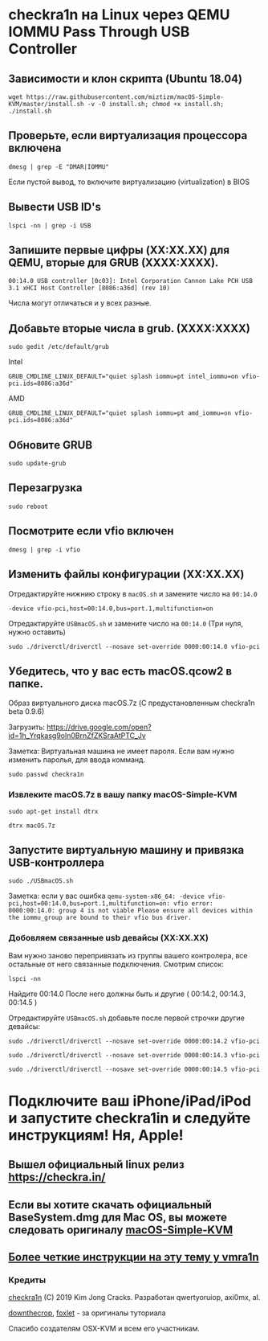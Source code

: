 # checkra1n на Linux через QEMU IOMMU Pass Through USB Controller

## Зависимости и клон скрипта (Ubuntu 18.04)

`wget https://raw.githubusercontent.com/miztizm/macOS-Simple-KVM/master/install.sh -v -O install.sh; chmod +x install.sh; ./install.sh`

## Проверьте, если виртуализация процессора включена

`dmesg | grep -E "DMAR|IOMMU"`

Если пустой вывод, то включите виртуализацию (virtualization) в BIOS 

## Вывести USB ID's

`lspci -nn | grep -i USB`

## Запишите первые цифры (XX:XX.XX) для QEMU, вторые для GRUB (XXXX:XXXX).

`00:14.0 USB controller [0c03]: Intel Corporation Cannon Lake PCH USB 3.1 xHCI Host Controller [8086:a36d] (rev 10)`

Числа могут отличаться и у всех разные.

## Добавьте вторые числа в grub. (XXXX:XXXX)

`sudo gedit /etc/default/grub`

Intel

`GRUB_CMDLINE_LINUX_DEFAULT="quiet splash iommu=pt intel_iommu=on vfio-pci.ids=8086:a36d"` 

AMD

`GRUB_CMDLINE_LINUX_DEFAULT="quiet splash iommu=pt amd_iommu=on vfio-pci.ids=8086:a36d"` 

## Обновитe GRUB

`sudo update-grub`

## Перезагрузка

`sudo reboot`

## Посмотрите если vfio включен

`dmesg | grep -i vfio`

##  Изменить файлы конфигурации (XX:XX.XX)

Отредактируйте нижнию строку в `macOS.sh` и замените число на `00:14.0`

`-device vfio-pci,host=00:14.0,bus=port.1,multifunction=on`

Отредактируйте `USBmacOS.sh` и замените число на `00:14.0` (Три нуля, нужно оставить)

`sudo ./driverctl/driverctl --nosave set-override 0000:00:14.0 vfio-pci`

## Убедитесь, что у вас есть macOS.qcow2 в папке.

Образ виртуального диска macOS.7z (С предустановленным checkra1n beta 0.9.6) 

Загрузить: https://drive.google.com/open?id=1h_Yrqkasg9oln0BrnZfZKSraAtPTC_Jv

Заметка: Виртуальная машина не имеет пароля. Если вам нyжно изменить паролья, для ввода комманд.

`sudo passwd checkra1n`

### Извлеките macOS.7z в вашу папку macOS-Simple-KVM

`sudo apt-get install dtrx`

`dtrx macOS.7z`

## Запустите виртуальную машину и привязка USB-контроллера

`sudo ./USBmacOS.sh`

Заметка: если у вас ошибка `qemu-system-x86_64: -device vfio-pci,host=00:14.0,bus=port.1,multifunction=on: vfio error: 0000:00:14.0: group 4 is not viable
Please ensure all devices within the iommu_group are bound to their vfio bus driver.`

### Добовляем связанные usb девайсы (XX:XX.XX)

Вам нужно заново перепривязать из группы вашего контролера, все остальные от него связанные подключения.
Смотрим список:

`lspci -nn`

Найдите 00:14.0 После него должны быть и другие ( 00:14.2, 00:14.3, 00:14.5 )

Отредактируйте `USBmacOS.sh` добавьте после первой строчки другие девайсы:

`sudo ./driverctl/driverctl --nosave set-override 0000:00:14.2 vfio-pci`

`sudo ./driverctl/driverctl --nosave set-override 0000:00:14.3 vfio-pci`

`sudo ./driverctl/driverctl --nosave set-override 0000:00:14.5 vfio-pci`


# Подключите ваш iPhone/iPad/iPod и запустите checkra1in и следуйте инструкциям! Ня, Apple!

## Вышел официальный linux релиз https://checkra.in/

## Если вы хотите скачать официальный BaseSystem.dmg для Mac OS, вы можете следовать оригиналу [macOS-Simple-KVM](https://github.com/foxlet/macOS-Simple-KVM/blob/master/README.md) 

## [Более четкие инструкции на эту тему у vmra1n](https://www.reddit.com/r/jailbreak/comments/dxdmua/tutorial_detailed_guide_on_how_to_run_checkra1n/)

### Кредиты
[checkra1n](https://checkra.in/)  (C) 2019 Kim Jong Cracks. Разработан qwertyoruiop, axi0mx, al.

[downthecrop](https://github.com/downthecrop/), [foxlet](https://github.com/foxlet/) - за оригиналы туториала

Спасибо создателям OSX-KVM и всем его участникам.

